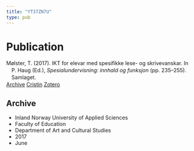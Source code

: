 ```yaml
---
title: "YT37ZN7U"
type: pub
---
```

<h1>Publication</h1>
<article id="csl-bib-container-YT37ZN7U" class="csl-bib-container">
  <div class="csl-bib-body" style="line-height: 1.35; padding-left: 1em; text-indent:-1em;">
  <div class="csl-entry">M&#xF8;lster, T. (2017). IKT for elevar med spesifikke lese- og skrivevanskar. In P. Haug (Ed.), <i>Spesialundervisning: innhald og funksjon</i> (pp. 235&#x2013;255). Samlaget.</div>
</div>
  <div class="csl-bib-buttons">
    <a href="#taxonomy-article-YT37ZN7U" class="csl-bib-button">Archive</a>
    <a href="https://app.cristin.no/results/show.jsf?id=1477508" alt="Cristin URL" class="csl-bib-button">Cristin</a>
    <a href="http://zotero.org/groups/5402882/items/YT37ZN7U" alt="Zotero URL" class="csl-bib-button">Zotero</a>
  </div>
  <div id="csl-bib-meta-container-YT37ZN7U"></div>
</article>
<div id="csl-bib-meta-YT37ZN7U" class="csl-bib-meta">
  <article id="taxonomy-article-YT37ZN7U" class="taxonomy-article">
    <h1>Archive</h1>
    <ul>
      <li>Inland Norway University of Applied Sciences</li>
      <li>Faculty of Education</li>
      <li>Department of Art and Cultural Studies</li>
      <li>2017</li>
      <li>June</li>
    </ul>
  </article>
</div>

